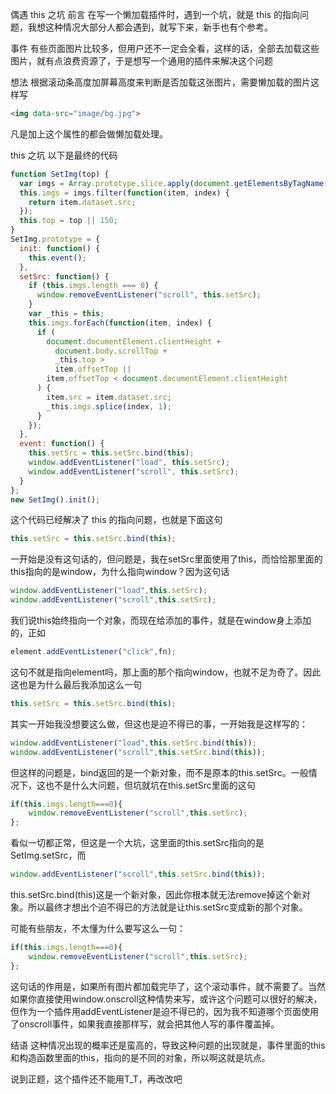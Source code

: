 偶遇 this 之坑
前言
在写一个懒加载插件时，遇到一个坑，就是 this 的指向问题，我想这种情况大部分人都会遇到，就写下来，新手也有个参考。

事件
有些页面图片比较多，但用户还不一定会全看，这样的话，全部去加载这些图片，就有点浪费资源了，于是想写一个通用的插件来解决这个问题

想法
根据滚动条高度加屏幕高度来判断是否加载这张图片，需要懒加载的图片这样写

```html
<img data-src="image/bg.jpg">
```

凡是加上这个属性的都会做懒加载处理。

this 之坑
以下是最终的代码
```js
function SetImg(top) {
  var imgs = Array.prototype.slice.apply(document.getElementsByTagName("img"));
  this.imgs = imgs.filter(function(item, index) {
    return item.dataset.src;
  });
  this.top = top || 150;
}
SetImg.prototype = {
  init: function() {
    this.event();
  },
  setSrc: function() {
    if (this.imgs.length === 0) {
      window.removeEventListener("scroll", this.setSrc);
    }
    var _this = this;
    this.imgs.forEach(function(item, index) {
      if (
        document.documentElement.clientHeight +
          document.body.scrollTop +
          _this.top >
          item.offsetTop ||
        item.offsetTop < document.documentElement.clientHeight
      ) {
        item.src = item.dataset.src;
        _this.imgs.splice(index, 1);
      }
    });
  },
  event: function() {
    this.setSrc = this.setSrc.bind(this);
    window.addEventListener("load", this.setSrc);
    window.addEventListener("scroll", this.setSrc);
  }
};
new SetImg().init();

```

这个代码已经解决了 this 的指向问题，也就是下面这句

```js
this.setSrc = this.setSrc.bind(this);
```
一开始是没有这句话的，但问题是，我在setSrc里面使用了this，而恰恰那里面的this指向的是window，为什么指向window？因为这句话

```js
window.addEventListener("load",this.setSrc);
window.addEventListener("scroll",this.setSrc);
```
我们说this始终指向一个对象，而现在给添加的事件，就是在window身上添加的，正如
```js
element.addEventListener("click",fn);
```
这句不就是指向element吗，那上面的那个指向window，也就不足为奇了。因此这也是为什么最后我添加这么一句
```js
this.setSrc = this.setSrc.bind(this);
```
其实一开始我没想要这么做，但这也是迫不得已的事，一开始我是这样写的：
```js
window.addEventListener("load",this.setSrc.bind(this));
window.addEventListener("scroll",this.setSrc.bind(this));
```
但这样的问题是，bind返回的是一个新对象，而不是原本的this.setSrc。一般情况下，这也不是什么大问题，但坑就坑在this.setSrc里面的这句
```js
if(this.imgs.length===0){
    window.removeEventListener("scroll",this.setSrc);
};
```
看似一切都正常，但这是一个大坑，这里面的this.setSrc指向的是SetImg.setSrc，而
```js
window.addEventListener("scroll",this.setSrc.bind(this));
```
this.setSrc.bind(this)这是一个新对象，因此你根本就无法remove掉这个新对象。所以最终才想出个迫不得已的方法就是让this.setSrc变成新的那个对象。

可能有些朋友，不太懂为什么要写这么一句：
```js
if(this.imgs.length===0){
    window.removeEventListener("scroll",this.setSrc);
};
```
这句话的作用是，如果所有图片都加载完毕了，这个滚动事件，就不需要了。当然如果你直接使用window.onscroll这种情势来写，或许这个问题可以很好的解决，但作为一个插件用addEventListener是迫不得已的，因为我不知道哪个页面使用了onscroll事件，如果我直接那样写，就会把其他人写的事件覆盖掉。

结语
这种情况出现的概率还是蛮高的，导致这种问题的出现就是，事件里面的this和构造函数里面的this，指向的是不同的对象，所以啊这就是坑点。

说到正题，这个插件还不能用T_T，再改改吧
